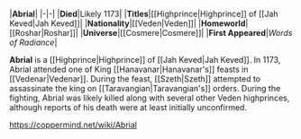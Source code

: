 |**Abrial**|
|-|-|
|**Died**|Likely 1173|
|**Titles**|[[Highprince\|Highprince]] of [[Jah Keved\|Jah Keved]]|
|**Nationality**|[[Veden\|Veden]]|
|**Homeworld**|[[Roshar\|Roshar]]|
|**Universe**|[[Cosmere\|Cosmere]]|
|**First Appeared**|*Words of Radiance*|

**Abrial** is a [[Highprince\|Highprince]] of [[Jah Keved\|Jah Keved]].
In 1173, Abrial attended one of King [[Hanavanar\|Hanavanar's]] feasts in [[Vedenar\|Vedenar]]. During the feast, [[Szeth\|Szeth]] attempted to assassinate the king on [[Taravangian\|Taravangian's]] orders. During the fighting, Abrial was likely killed along with several other Veden highprinces, although reports of his death were at least initially unconfirmed.



https://coppermind.net/wiki/Abrial